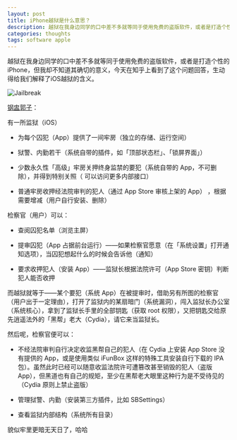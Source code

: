 ```yaml
---
layout: post
title: iPhone越狱是什么意思？
description: 越狱在我身边同学的口中差不多就等同于使用免费的盗版软件，或者是打造个性的iPhone，但我却不知道其确切的意义，今天在知乎上看到了这个问题回答，生动得给我们解释了iOS越狱的含义。
categories: thoughts
tags: software apple
---
```


越狱在我身边同学的口中差不多就等同于使用免费的盗版软件，或者是打造个性的iPhone，但我却不知道其确切的意义，今天在知乎上看到了这个问题回答，生动得给我们解释了iOS越狱的含义。

![Jailbreak](http://pic.yupoo.com/perrydu/Cgy4GuHQ/qVH7.jpg)

[钢盅郭子](http://www.zhihu.com/people/unogz)：

有一所监狱（iOS）

* 为每个囚犯（App）提供了一间牢房（独立的存储、运行空间）

* 狱警、内勤若干（系统自带的插件，如「顶部状态栏」、「锁屏界面」）

* 少数永久性「高级」牢房关押终身监禁的要犯（系统自带的 App，不可删除），并得到特别关照（ 可以访问更多内部接口）

* 普通牢房收押经法院审判的犯人（通过 App Store 审核上架的 App） ，根据需要增减（用户自行安装、删除）

检察官（用户）可以：

* 查阅囚犯名单（浏览主屏）

* 提审囚犯（App 占据前台运行）——如果检察官愿意（在「系统设置」打开通知选项），当囚犯想起什么的时候会告诉他（通知） 

* 要求收押犯人（安装 App）——监狱长根据法院许可（App Store 密钥）判断犯人能否收押

而越狱就等于——某个要犯（系统 App）在被提审时，借助另有所图的检察官（用户出于一定理由），打开了监狱内的某扇暗门（系统漏洞），闯入监狱长办公室（系统核心），拿到了监狱长手里的全部钥匙（获取 root 权限），又把钥匙交给原先逍遥法外的「黑帮」老大（Cydia），请它来当监狱长。

然后呢，检察官便可以：

* 不经法院审判自行决定收监黑帮自己的犯人（在 Cydia 上安装 App Store 没有提供的 App，或是使用类似 iFunBox 这样的特殊工具安装自行下载的 IPA 包）。虽然此时已经可以随意收监法院许可遭篡改甚至销毁的犯人（盗版 App），但黑道也有自己的规矩，至少在黑帮老大眼里这种行为是不受待见的（Cydia 原则上禁止盗版）

* 管理狱警、内勤（安装第三方插件，比如 SBSettings）

* 查看监狱内部结构（系统所有目录）

貌似牢里更暗无天日了，哈哈